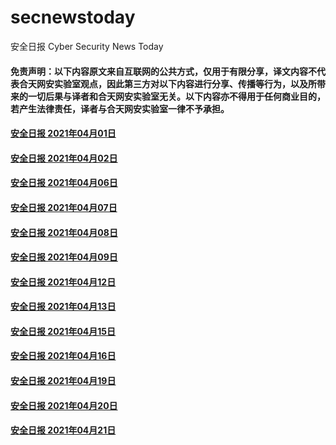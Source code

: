 # secnewstoday

安全日报 Cyber Security News Today

#### 免责声明：以下内容原文来自互联网的公共方式，仅用于有限分享，译文内容不代表合天网安实验室观点，因此第三方对以下内容进行分享、传播等行为，以及所带来的一切后果与译者和合天网安实验室无关。以下内容亦不得用于任何商业目的，若产生法律责任，译者与合天网安实验室一律不予承担。

#### [安全日报 2021年04月01日](https://github.com/hetianlab/secnewstoday/blob/master/Apr.2021/secnews-20210401.md)
#### [安全日报 2021年04月02日](https://github.com/hetianlab/secnewstoday/blob/master/Apr.2021/secnews-20210402.md)
#### [安全日报 2021年04月06日](https://github.com/hetianlab/secnewstoday/blob/master/Apr.2021/secnews-20210406.md)
#### [安全日报 2021年04月07日](https://github.com/hetianlab/secnewstoday/blob/master/Apr.2021/secnews-20210407.md)
#### [安全日报 2021年04月08日](https://github.com/hetianlab/secnewstoday/blob/master/Apr.2021/secnews-20210408.md)
#### [安全日报 2021年04月09日](https://github.com/hetianlab/secnewstoday/blob/master/Apr.2021/secnews-20210409.md)
#### [安全日报 2021年04月12日](https://github.com/hetianlab/secnewstoday/blob/master/Apr.2021/secnews-20210412.md)
#### [安全日报 2021年04月13日](https://github.com/hetianlab/secnewstoday/blob/master/Apr.2021/secnews-20210413.md)
#### [安全日报 2021年04月15日](https://github.com/hetianlab/secnewstoday/blob/master/Apr.2021/secnews-20210415.md)
#### [安全日报 2021年04月16日](https://github.com/hetianlab/secnewstoday/blob/master/Apr.2021/secnews-20210416.md)
#### [安全日报 2021年04月19日](https://github.com/hetianlab/secnewstoday/blob/master/Apr.2021/secnews-20210419.md)
#### [安全日报 2021年04月20日](https://github.com/hetianlab/secnewstoday/blob/master/Apr.2021/secnews-20210420.md)
#### [安全日报 2021年04月21日](https://github.com/hetianlab/secnewstoday/blob/master/Apr.2021/secnews-20210421.md)
